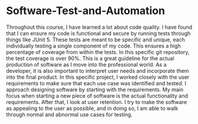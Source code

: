 ﻿# Software-Test-and-Automation
Throughout this course, I have learned a lot about code quality. I have found that I can ensure my code is functional and secure by running tests through things like JUnit 5. These tests are meant to be specific and unique, each individually testing a single component of my code. This ensures a high percentage of coverage from within the tests. In this specific git repository, the test coverage is over 90%. This is a great guideline for the actual production of software as I move into the professional world. As a developer, it is also important to interpret user needs and incorporate them into the final product. In this specific project, I worked closely with the user requirements to make sure that each use case was identified and tested. I approach designing software by starting with the requirements. My main focus when starting a new piece of software is the actual functionality and requirements. After that, I look at user retention. I try to make the software as appealing to the user as possible, and in doing so, I am able to walk through normal and abnormal use cases for testing. 
